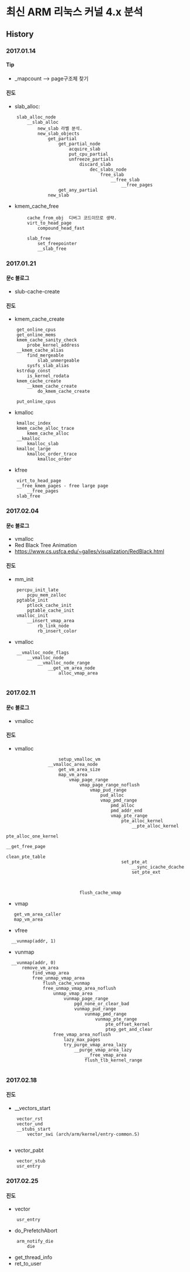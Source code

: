 # 최신 ARM 리눅스 커널 4.x 분석

## History

### 2017.01.14
#### Tip
- _mapcount --> page구조체 찾기

#### 진도
- slab_alloc:
```
	slab_alloc_node
		__slab_alloc
			new_slab 라벨 분석.
			new_slab_objects
				get_partial
					get_partial_node
						acquire_slab
						put_cpu_partial
						unfreeze_partials
							discard_slab
								dec_slabs_node
									free_slab
										__free_slab
											__free_pages
					get_any_partial
				new_slab
```

- kmem_cache_free
```
		cache_from_obj	디버그 코드이므로 생략.
		virt_to_head_page
			compound_head_fast

		slab_free
			set_freepointer
			__slab_free
```

### 2017.01.21
#### 문c 블로그
- slub-cache-create

#### 진도
- kmem_cache_create
```
	get_online_cpus
	get_online_mems
	kmem_cache_sanity_check
		probe_kernel_address
	__kmem_cache_alias
		find_mergeable
			slab_unmergeable
		sysfs_slab_alias
	kstrdup_const
		is_kernel_rodata
	kmem_cache_create
		__kmem_cache_create
			do_kmem_cache_create

	put_online_cpus
```

- kmalloc
```
	kmalloc_index
	kmem_cache_alloc_trace
		kmem_cache_alloc
	__kmalloc
		kmalloc_slab
	kmalloc_large
		kmalloc_order_trace
			kmalloc_order
```

- kfree
```
	virt_to_head_page
	__free_kmem_pages - free large page
		__free_pages
	slab_free
```


### 2017.02.04
#### 문c 블로그
- vmalloc
- Red Black Tree Animation
 - https://www.cs.usfca.edu/~galles/visualization/RedBlack.html

#### 진도
- mm_init
```
	percpu_init_late
		pcpu_mem_zalloc
	pgtable_init
		ptlock_cache_init
		pgtable_cache_init
	vmalloc_init
		__insert_vmap_area
			rb_link_node
			rb_insert_color

```

- vmalloc
```
	__vmalloc_node_flags
		__vmalloc_node
			__vmalloc_node_range
				__get_vm_area_node
					alloc_vmap_area
				
```

### 2017.02.11
#### 문c 블로그
- vmalloc

#### 진도
- vmalloc
```
					setup_vmalloc_vm
				__vmalloc_area_node
					get_vm_area_size
					map_vm_area
						vmap_page_range
							vmap_page_range_noflush
								vmap_pud_range
									pud_alloc
									vmap_pmd_range
										pmd_alloc
										pmd_addr_end
										vmap_pte_range
											pte_alloc_kernel
												__pte_alloc_kernel
													pte_alloc_one_kernel
														__get_free_page
														clean_pte_table
											set_pte_at
												__sync_icache_dcache
												set_pte_ext



							flush_cache_vmap
```

 - vmap
 ```
	get_vm_area_caller
	map_vm_area
 ```

  - vfree
  ```
	__vunmap(addr, 1)
  ```

  - vunmap
  ```
	__vunmap(addr, 0)
		remove_vm_area
			find_vmap_area
			free_unmap_vmap_area
				flush_cache_vunmap
				free_unmap_vmap_area_noflush
					unmap_vmap_area
						vunmap_page_range
							pgd_none_or_clear_bad
							vunmap_pud_range
								vunmap_pmd_range
									vunmap_pte_range
										pte_offset_kernel
										ptep_get_and_clear
					free_vmap_area_noflush
						lazy_max_pages
						try_purge_vmap_area_lazy
							__purge_vmap_area_lazy
								__free_vmap_area
								flush_tlb_kernel_range
							
```

### 2017.02.18

#### 진도
- __vectors_start
```
	vector_rst
	vector_und
	__stubs_start
		vector_swi (arch/arm/kernel/entry-common.S)
			
```

- vector_pabt
```
	vector_stub
	usr_entry
```

### 2017.02.25

#### 진도
- vector
```
	usr_entry

```
- do_PrefetchAbort
```
	arm_notify_die
		die
```
- get_thread_info
- ret_to_user
